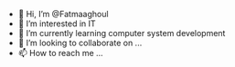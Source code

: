 - 👋 Hi, I’m @Fatmaaghoul
- 👀 I’m interested in IT
- 🌱 I’m currently learning computer system development
- 💞️ I’m looking to collaborate on ...
- 📫 How to reach me ...

<!---
Fatmaaghoul/Fatmaaghoul is a ✨ special ✨ repository because its `README.md` (this file) appears on your GitHub profile.
You can click the Preview link to take a look at your changes.
--->
